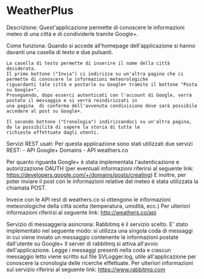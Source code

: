 # WeatherPlus
Descrizione:
	Quest'applicazione permette di conoscere le informazioni meteo di una città e di condividerle tramite Google+.

Come funziona:
	Quando si accede all'homepage dell'applicazione si hanno davanti una casella di testo e due pulsanti.
	
	La casella di testo permette di inserire il nome della città desiderata.
	Il primo bottone ("Invia") ci indirizza su un'altra pagina che ci permette di conoscere le informazioni meteorologiche 
	riguardanti tale città e postarle su Google+ tramite il bottone "Posta su Google+".
	Proseguendo, dopo esserci autenticati con l'account di Google, verrà postato il messaggio e si verrà reindirizzati in 
	una pagina  di conferma dell'avvenuta condivisione dove sarà possibile accedere al post su Google+.

	Il secondo bottone ("Cronologia") indirizzandoci su un'altra pagina, da la possibilità di sapere la storia di tutte le 
	richieste effettuate dagli utenti.

Servizi REST usati:
	Per questa applicazione sono stati utilizzati due servizi REST:
	- API Google+ Domains
	- API weathers.co

Per quanto riguarda Google+ è stata implementata l'autenticazione e autorizzazione OAUTH (per
	eventuali informazioni riferirsi al seguente link: https://developers.google.com/+/domains/posts/creating)
	E inoltre, per poter inviare il post con le informazioni relative del meteo è stata utilizzata
	la chiamata POST.

Invece con le API rest di weathers.co si ottengono le informazioni meteorologiche della città scelta (temperatura, umidità, ecc.)
	Per ulteriori informazioni riferirsi al seguente link: http://weathers.co/api

Servizio di messaggeria asincrona:
	Rabbitmq è il servizio scelto. E' stato implementato nel seguente modo: si utilizza una singola coda
	di messaggi in cui viene inviato un messaggio contenente le informazioni postate dall'utente su Google+ 
	Il server di rabbitmq si attiva all'avvio dell'applicazione.
	Legge i messaggi presenti nella coda e ciascun messaggio letto viene scritto sul file SVLogger.log, utile all'applicazione per 
  conoscere la cronologia delle ricerche effettuate.
	Per ulteriori informazioni sul servizio riferirsi al seguente link: https://www.rabbitmq.com
